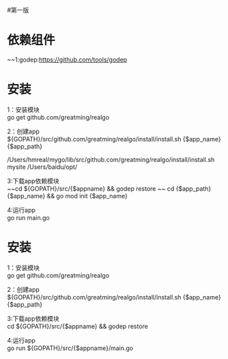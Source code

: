 #第一版

# 依赖组件
~~1:godep:https://github.com/tools/godep  

# 安装  
1：安装模块  
go get github.com/greatming/realgo  

2：创建app  
${GOPATH}/src/github.com/greatming/realgo/install/install.sh  {$app_name}  {$app_path}

/Users/hmreal/mygo/lib/src/github.com/greatming/realgo/install/install.sh  mysite  /Users/baidu/opt/

3:下载app依赖模块  
~~cd  ${GOPATH}/src/{$appname} && godep restore   ~~
cd {$app_path}{$app_name} && go mod init {$app_name}

4:运行app  
go run main.go  






# 安装  
1：安装模块  
go get github.com/greatming/realgo  

2：创建app  
${GOPATH}/src/github.com/greatming/realgo/install/install.sh  {$app_name}  {$app_path}

3:下载app依赖模块  
cd  ${GOPATH}/src/{$appname} && godep restore  

4:运行app  
go run ${GOPATH}/src/{$appname}/main.go  


